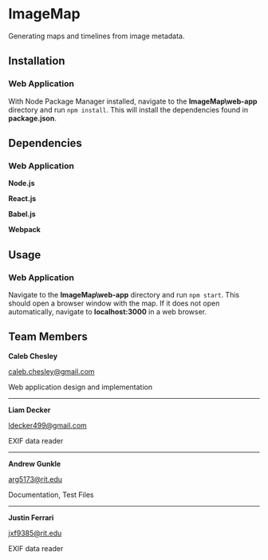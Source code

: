 # ImageMap
Generating maps and timelines from image metadata.

## Installation

### Web Application

With Node Package Manager installed, navigate to the **ImageMap\web-app** directory and run `npm install`.
This will install the dependencies found in **package.json**.


## Dependencies


### Web Application
**Node.js**


**React.js**


**Babel.js**


**Webpack**



## Usage

### Web Application

Navigate to the **ImageMap\web-app** directory and run `npm start`.
This should open a browser window with the map.
If it does not open automatically, navigate to **localhost:3000** in a web browser.


## Team Members

**Caleb Chesley**  

caleb.chesley@gmail.com

Web application design and implementation

***

**Liam Decker**

ldecker499@gmail.com

EXIF data reader

***

**Andrew Gunkle**

arg5173@rit.edu

Documentation, Test Files

***

**Justin Ferrari**

jxf9385@rit.edu

EXIF data reader


